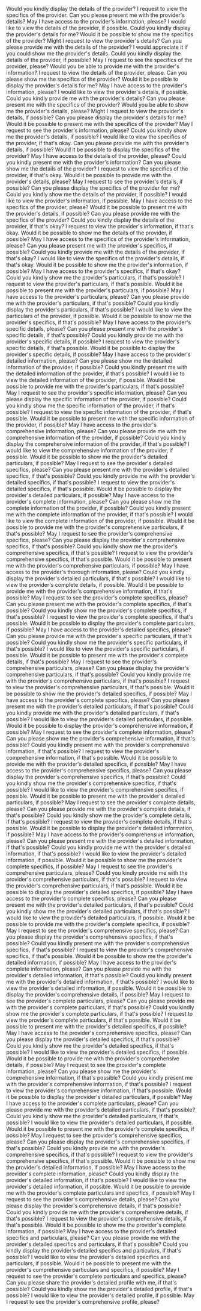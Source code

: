 Would you kindly display the details of the provider?
I request to view the specifics of the provider.
Can you please present me with the provider's details?
May I have access to the provider's information, please?
I would like to view the details of the provider, if possible.
Could you kindly display the provider's details for me?
Would it be possible to show me the specifics of the provider?
Might I request to view the provider's details?
Can you please provide me with the details of the provider?
I would appreciate it if you could show me the provider's details.
Could you kindly display the details of the provider, if possible?
May I request to see the specifics of the provider, please?
Would you be able to provide me with the provider's information?
I request to view the details of the provider, please.
Can you please show me the specifics of the provider?
Would it be possible to display the provider's details for me?
May I have access to the provider's information, please?
I would like to view the provider's details, if possible.
Could you kindly provide me with the provider's details?
Can you please present me with the specifics of the provider?
Would you be able to show me the provider's details, please?
Might I request to view the provider's details, if possible?
Can you please display the provider's details for me?
Would it be possible to present me with the specifics of the provider?
May I request to see the provider's information, please?
Could you kindly show me the provider's details, if possible?
I would like to view the specifics of the provider, if that's okay.
Can you please provide me with the provider's details, if possible?
Would it be possible to display the specifics of the provider?
May I have access to the details of the provider, please?
Could you kindly present me with the provider's information?
Can you please show me the details of the provider?
I request to view the specifics of the provider, if that's okay.
Would it be possible to provide me with the provider's details, please?
May I request to see the provider's details, if possible?
Can you please display the specifics of the provider for me?
Could you kindly show me the details of the provider, if possible?
I would like to view the provider's information, if possible.
May I have access to the specifics of the provider, please?
Would it be possible to present me with the provider's details, if possible?
Can you please provide me with the specifics of the provider?
Could you kindly display the details of the provider, if that's okay?
I request to view the provider's information, if that's okay.
Would it be possible to show me the details of the provider, if possible?
May I have access to the specifics of the provider's information, please?
Can you please present me with the provider's specifics, if possible?
Could you kindly provide me with the details of the provider, if that's okay?
I would like to view the specifics of the provider's details, if that's okay.
Would it be possible to show me the provider's information, if possible?
May I have access to the provider's specifics, if that's okay?
Could you kindly show me the provider's particulars, if that's possible?
I request to view the provider's particulars, if that's possible.
Would it be possible to present me with the provider's particulars, if possible?
May I have access to the provider's particulars, please?
Can you please provide me with the provider's particulars, if that's possible?
Could you kindly display the provider's particulars, if that's possible?
I would like to view the particulars of the provider, if possible.
Would it be possible to show me the provider's specifics, if that's possible?
May I have access to the provider's specific details, please?
Can you please present me with the provider's specific details, if that's possible?
Could you kindly provide me with the provider's specific details, if possible?
I request to view the provider's specific details, if that's possible.
Would it be possible to display the provider's specific details, if possible?
May I have access to the provider's detailed information, please?
Can you please show me the detailed information of the provider, if possible?
Could you kindly present me with the detailed information of the provider, if that's possible?
I would like to view the detailed information of the provider, if possible.
Would it be possible to provide me with the provider's particulars, if that's possible?
May I request to see the provider's specific information, please?
Can you please display the specific information of the provider, if possible?
Could you kindly show me the specific information of the provider, if that's possible?
I request to view the specific information of the provider, if that's possible.
Would it be possible to present me with the specific information of the provider, if possible?
May I have access to the provider's comprehensive information, please?
Can you please provide me with the comprehensive information of the provider, if possible?
Could you kindly display the comprehensive information of the provider, if that's possible?
I would like to view the comprehensive information of the provider, if possible.
Would it be possible to show me the provider's detailed particulars, if possible?
May I request to see the provider's detailed specifics, please?
Can you please present me with the provider's detailed specifics, if that's possible?
Could you kindly provide me with the provider's detailed specifics, if that's possible?
I request to view the provider's detailed specifics, if that's possible.
Would it be possible to display the provider's detailed particulars, if possible?
May I have access to the provider's complete information, please?
Can you please show me the complete information of the provider, if possible?
Could you kindly present me with the complete information of the provider, if that's possible?
I would like to view the complete information of the provider, if possible.
Would it be possible to provide me with the provider's comprehensive particulars, if that's possible?
May I request to see the provider's comprehensive specifics, please?
Can you please display the provider's comprehensive specifics, if that's possible?
Could you kindly show me the provider's comprehensive specifics, if that's possible?
I request to view the provider's comprehensive specifics, if that's possible.
Would it be possible to present me with the provider's comprehensive particulars, if possible?
May I have access to the provider's thorough information, please?
Could you kindly display the provider's detailed particulars, if that's possible?
I would like to view the provider's complete details, if possible.
Would it be possible to provide me with the provider's comprehensive information, if that's possible?
May I request to see the provider's complete specifics, please?
Can you please present me with the provider's complete specifics, if that's possible?
Could you kindly show me the provider's complete specifics, if that's possible?
I request to view the provider's complete specifics, if that's possible.
Would it be possible to display the provider's complete particulars, if possible?
May I have access to the provider's detailed specifics, please?
Can you please provide me with the provider's specific particulars, if that's possible?
Could you kindly show me the provider's specific particulars, if that's possible?
I would like to view the provider's specific particulars, if possible.
Would it be possible to present me with the provider's complete details, if that's possible?
May I request to see the provider's comprehensive particulars, please?
Can you please display the provider's comprehensive particulars, if that's possible?
Could you kindly provide me with the provider's comprehensive particulars, if that's possible?
I request to view the provider's comprehensive particulars, if that's possible.
Would it be possible to show me the provider's detailed specifics, if possible?
May I have access to the provider's complete specifics, please?
Can you please present me with the provider's detailed particulars, if that's possible?
Could you kindly provide me with the provider's detailed particulars, if that's possible?
I would like to view the provider's detailed particulars, if possible.
Would it be possible to display the provider's comprehensive information, if possible?
May I request to see the provider's complete information, please?
Can you please show me the provider's comprehensive information, if that's possible?
Could you kindly present me with the provider's comprehensive information, if that's possible?
I request to view the provider's comprehensive information, if that's possible.
Would it be possible to provide me with the provider's detailed specifics, if possible?
May I have access to the provider's comprehensive specifics, please?
Can you please display the provider's comprehensive specifics, if that's possible?
Could you kindly show me the provider's comprehensive specifics, if that's possible?
I would like to view the provider's comprehensive specifics, if possible.
Would it be possible to present me with the provider's detailed particulars, if possible?
May I request to see the provider's complete details, please?
Can you please provide me with the provider's complete details, if that's possible?
Could you kindly show me the provider's complete details, if that's possible?
I request to view the provider's complete details, if that's possible.
Would it be possible to display the provider's detailed information, if possible?
May I have access to the provider's comprehensive information, please?
Can you please present me with the provider's detailed information, if that's possible?
Could you kindly provide me with the provider's detailed information, if that's possible?
I would like to view the provider's detailed information, if possible.
Would it be possible to show me the provider's complete specifics, if possible?
May I request to see the provider's comprehensive particulars, please?
Could you kindly provide me with the provider's comprehensive particulars, if that's possible?
I request to view the provider's comprehensive particulars, if that's possible.
Would it be possible to display the provider's detailed specifics, if possible?
May I have access to the provider's complete specifics, please?
Can you please present me with the provider's detailed particulars, if that's possible?
Could you kindly show me the provider's detailed particulars, if that's possible?
I would like to view the provider's detailed particulars, if possible.
Would it be possible to provide me with the provider's complete specifics, if possible?
May I request to see the provider's comprehensive specifics, please?
Can you please display the provider's comprehensive specifics, if that's possible?
Could you kindly present me with the provider's comprehensive specifics, if that's possible?
I request to view the provider's comprehensive specifics, if that's possible.
Would it be possible to show me the provider's detailed information, if possible?
May I have access to the provider's complete information, please?
Can you please provide me with the provider's detailed information, if that's possible?
Could you kindly present me with the provider's detailed information, if that's possible?
I would like to view the provider's detailed information, if possible.
Would it be possible to display the provider's comprehensive details, if possible?
May I request to see the provider's complete particulars, please?
Can you please provide me with the provider's complete particulars, if that's possible?
Could you kindly show me the provider's complete particulars, if that's possible?
I request to view the provider's complete particulars, if that's possible.
Would it be possible to present me with the provider's detailed specifics, if possible?
May I have access to the provider's comprehensive specifics, please?
Can you please display the provider's detailed specifics, if that's possible?
Could you kindly show me the provider's detailed specifics, if that's possible?
I would like to view the provider's detailed specifics, if possible.
Would it be possible to provide me with the provider's comprehensive details, if possible?
May I request to see the provider's complete information, please?
Can you please show me the provider's comprehensive information, if that's possible?
Could you kindly present me with the provider's comprehensive information, if that's possible?
I request to view the provider's comprehensive information, if that's possible.
Would it be possible to display the provider's detailed particulars, if possible?
May I have access to the provider's complete particulars, please?
Can you please provide me with the provider's detailed particulars, if that's possible?
Could you kindly show me the provider's detailed particulars, if that's possible?
I would like to view the provider's detailed particulars, if possible.
Would it be possible to present me with the provider's complete specifics, if possible?
May I request to see the provider's comprehensive specifics, please?
Can you please display the provider's comprehensive specifics, if that's possible?
Could you kindly provide me with the provider's comprehensive specifics, if that's possible?
I request to view the provider's comprehensive specifics, if that's possible.
Would it be possible to show me the provider's detailed information, if possible?
May I have access to the provider's complete information, please?
Could you kindly display the provider's detailed information, if that's possible?
I would like to view the provider's detailed information, if possible.
Would it be possible to provide me with the provider's complete particulars and specifics, if possible?
May I request to see the provider's comprehensive details, please?
Can you please display the provider's comprehensive details, if that's possible?
Could you kindly provide me with the provider's comprehensive details, if that's possible?
I request to view the provider's comprehensive details, if that's possible.
Would it be possible to show me the provider's complete information, if possible?
May I have access to the provider's detailed specifics and particulars, please?
Can you please provide me with the provider's detailed specifics and particulars, if that's possible?
Could you kindly display the provider's detailed specifics and particulars, if that's possible?
I would like to view the provider's detailed specifics and particulars, if possible.
Would it be possible to present me with the provider's comprehensive particulars and specifics, if possible?
May I request to see the provider's complete particulars and specifics, please?
Can you please share the provider's detailed profile with me, if that's possible?
Could you kindly show me the provider's detailed profile, if that's possible?
I would like to view the provider's detailed profile, if possible.
May I request to see the provider's comprehensive profile, please?
